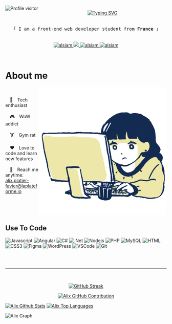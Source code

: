 <!-- 
<h2 align="center">
  ✨ Hi ! ✨
  <img src="https://media.giphy.com/media/hvRJCLFzcasrR4ia7z/giphy.gif" width="28">
</h2> -->

<br>
<a href="https://komarev.com/ghpvc/?username=alix-platier-favier">
  <img align="left" src="https://komarev.com/ghpvc/?username=alix-platier-favier&label=Visitors&color=ff69b4&style=flat" alt="Profile visitor" />
</a>


<p align="center">
  <a href="https://github.com/alix-platier-favier"><img src="https://readme-typing-svg.herokuapp.com?font=Fira+Code&weight=500&size=28&duration=4000&pause=1000&color=FF69B4&&width=435&lines=Hey+there+!+%E2%9C%A8;I'm+Alix+Platier-Favier;I'm+a+video+games+enjoyer;I'm+a+gym+addict;But+mostly+a+coffeeholic;Enjoy+my+profile+!" alt="Typing SVG" /></a>
</p>


<p align="center"> 
  <samp>
    <br>
    「 I am a front-end web developer student from <b>France</b> 」
    <br>
    <br>
  </samp>
</p>

<p align="center">
 <a href="https://www.linkedin.com/in/alix-platier-favier/" target="_blank">
  <img src="https://img.shields.io/badge/LinkedIn-0077B5?style=for-the-badge&logo=linkedin&logoColor=white" alt="alsiam"/>
 </a>
 <a href="https://twitter.com/" target="_blank">
  <img src="https://img.shields.io/badge/Twitter-1DA1F2?style=for-the-badge&logo=twitter&logoColor=white" />
 </a>
 <a href="https://instagram.com/" target="_blank">
  <img src="https://img.shields.io/badge/Instagram-fe4164?style=for-the-badge&logo=instagram&logoColor=white" alt="alsiam" />
 </a> 
 <a href="https://facebook.com/" target="_blank">
  <img src="https://img.shields.io/badge/Facebook-20BEFF?&style=for-the-badge&logo=facebook&logoColor=white" alt="alsiam"  />
  </a> 
</p>
<br />

<!-- About Section -->
 # About me
 

 <img align="right" width="400" height="400" src="assets/prog_smol.gif" alt="Coding gif" />
    <p align= "left"><br>

 &emsp;👾&emsp;Tech enthusiast<br/><br/>
 &emsp;🎮&emsp;WoW addict<br/><br/>
 &emsp;🏋️&emsp;Gym rat<br/><br/>
 &emsp;❤️&emsp;Love to code and learn new features<br/><br/>
 &emsp;📧&emsp;Reach me anytime: alix.platier-favier@laplateforme.io
</p>

<br/>
<br/>
<br/>

## Use To Code

![Javascript](https://img.shields.io/badge/Javascript-F0DB4F?style=for-the-badge&labelColor=black&logo=javascript&logoColor=F0DB4F)
![Angular](https://img.shields.io/badge/angular-%23DD0031.svg?style=for-the-badge&logo=angular&logoColor=white)
![C#](https://img.shields.io/badge/c%23-%23239120.svg?style=for-the-badge&logo=c-sharp&logoColor=white)
![.Net](https://img.shields.io/badge/.NET-5C2D91?style=for-the-badge&logo=.net&logoColor=white)
![Nodejs](https://img.shields.io/badge/Nodejs-3C873A?style=for-the-badge&labelColor=black&logo=node.js&logoColor=3C873A)
![PHP](https://img.shields.io/badge/php-%23777BB4.svg?style=for-the-badge&logo=php&logoColor=white)
![MySQL](https://img.shields.io/badge/mysql-%2300f.svg?style=for-the-badge&logo=mysql&logoColor=white)
![HTML](https://img.shields.io/badge/HTML5-E34F26?style=for-the-badge&logo=html5&logoColor=white)
![CSS3](https://img.shields.io/badge/CSS3-1572B6?style=for-the-badge&logo=css3&logoColor=white)
![Figma](https://img.shields.io/badge/figma-%23F24E1E.svg?style=for-the-badge&logo=figma&logoColor=white)
![WordPress](https://img.shields.io/badge/WordPress-%23117AC9.svg?style=for-the-badge&logo=WordPress&logoColor=white)
![VSCode](https://img.shields.io/badge/Visual_Studio-0078d7?style=for-the-badge&logo=visual%20studio&logoColor=white)
![Git](https://img.shields.io/badge/Git-F05032?style=for-the-badge&logo=git&logoColor=white)

<br/>
<br/>
<hr/>
<br/>

<p align="center">
  <a href="https://github.com/alix-platier-favier">
    <img src="https://github-readme-streak-stats.herokuapp.com?user=alix-platier-favier&theme=dracula&hide_border=true&border_radius=5.9&background=EB545400" alt="GitHub Streak" />
    </a>
</p>

<p align="center">
  <a href="https://github.com/alix-platier-favier">
    <img src="https://github-profile-summary-cards.vercel.app/api/cards/profile-details?username=alix-platier-favier&theme=radical" alt="Alix GitHub Contribution"/>
  </a>
</p>

<a> 
    <a href="https://github.com/alix-platier-favier"><img alt="Alix Github Stats" src="https://denvercoder1-github-readme-stats.vercel.app/api?username=alix-platier-favier&show_icons=true&count_private=true&theme=react&border_color=FF69B4&bg_color=0D1117&title_color=F85D7F&icon_color=F8D866" height="192px" width="49.5%"/></a>
  <a href="https://github.com/alix-platier-favier"><img alt="Alix Top Languages" src="https://denvercoder1-github-readme-stats.vercel.app/api/top-langs/?username=alix-platier-favier&langs_count=8&layout=compact&theme=react&border_color=FF69B4&bg_color=0D1117&title_color=F85D7F&icon_color=F8D866" height="192px" width="49.5%"/></a>
  <br/>
</a>


![Alix Graph](https://github-readme-activity-graph.vercel.app/graph?username=alix-platier-favier&custom_title=Alix%20GitHub%20Activity%20Graph&bg_color=0D1117&color=FF69B4&line=FF69B4&point=FF69B4&area_color=FF69B4&title_color=FFFFFF&area=true)
